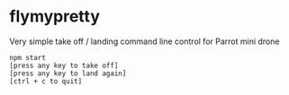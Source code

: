 # flymypretty
Very simple take off / landing command line control for Parrot mini drone

```
npm start
[press any key to take off]
[press any key to land again]
[ctrl + c to quit]
```
